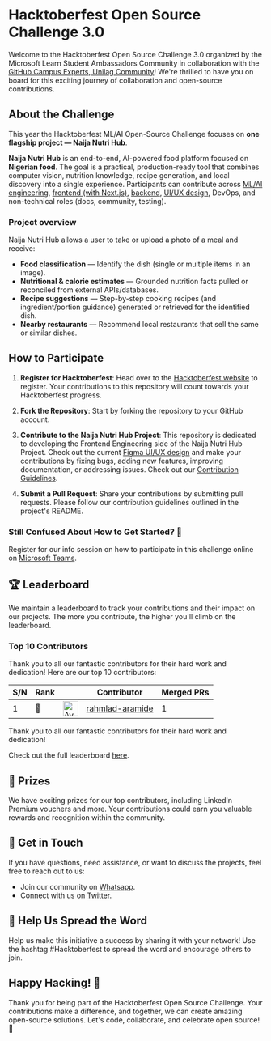 # **Hacktoberfest Open Source Challenge 3.0**

Welcome to the Hacktoberfest Open Source Challenge 3.0 organized by the Microsoft Learn Student Ambassadors Community in collaboration with the [GitHub Campus Experts, Unilag Community](https://chat.whatsapp.com/IgY7V6RXFcwFkhLlnvOGKq)! We're thrilled to have you on board for this exciting journey of collaboration and open-source contributions.

## **About the Challenge**

This year the Hacktoberfest ML/AI Open-Source Challenge focuses on **one flagship project — Naija Nutri Hub**.

**Naija Nutri Hub** is an end-to-end, AI-powered food platform focused on **Nigerian food**. The goal is a practical, production-ready tool that combines computer vision, nutrition knowledge, recipe generation, and local discovery into a single experience. Participants can contribute across [ML/AI engineering](https://github.com/mlsanigeria/naija-nutri-hub), [frontend (with Next.js)](https://github.com/mlsanigeria/naija-nutri-hub-frontend), [backend](https://github.com/mlsanigeria/naija-nutri-hub), [UI/UX design](https://github.com/mlsanigeria/naija-nutri-hub-frontend), DevOps, and non-technical roles (docs, community, testing).

### Project overview
Naija Nutri Hub allows a user to take or upload a photo of a meal and receive:
- **Food classification** — Identify the dish (single or multiple items in an image).  
- **Nutritional & calorie estimates** — Grounded nutrition facts pulled or reconciled from external APIs/databases.  
- **Recipe suggestions** — Step-by-step cooking recipes (and ingredient/portion guidance) generated or retrieved for the identified dish.  
- **Nearby restaurants** — Recommend local restaurants that sell the same or similar dishes.

## **How to Participate**

1. **Register for Hacktoberfest**: Head over to the [Hacktoberfest website](https://hacktoberfest.com/) to register. Your contributions to this repository will count towards your Hacktoberfest progress.

2. **Fork the Repository**: Start by forking the repository to your GitHub account.

3. **Contribute to the Naija Nutri Hub Project**: This repository is dedicated to developing the Frontend Engineering side of the Naija Nutri Hub Project. Check out the current [Figma UI/UX design](https://www.figma.com/design/JD4yFts6kF1mLQzictb2F4/hactober-fest?node-id=0-1) and make your contributions by fixing bugs, adding new features, improving documentation, or addressing issues. Check out our [Contribution Guidelines](CONTRIBUTING.md).

4. **Submit a Pull Request**: Share your contributions by submitting pull requests. Please follow our contribution guidelines outlined in the project's README.

### **Still Confused About How to Get Started? 🤔**
Register for our info session on how to participate in this challenge online on [Microsoft Teams](https://bit.ly/mlsa-hacktoberfest2025).

## **🏆 Leaderboard**

We maintain a leaderboard to track your contributions and their impact on our projects. The more you contribute, the higher you'll climb on the leaderboard.

<!-- Section Start -->
### Top 10 Contributors

Thank you to all our fantastic contributors for their hard work and dedication! Here are our top 10 contributors:

| S/N | Rank || Contributor | Merged PRs |
|--| ---- | -- |----------- | ---------- |
| 1 | 🥇 | <img src='https://avatars.githubusercontent.com/u/67334984?v=4' alt='Avatar' width='30' height='30'> | [rahmlad-aramide](https://github.com/rahmlad-aramide) | 1 |

Thank you to all our fantastic contributors for their hard work and dedication!

<!-- Section End -->

Check out the full leaderboard [here](LEADERBOARD.md).

## **🥇 Prizes**

We have exciting prizes for our top contributors, including LinkedIn Premium vouchers and more. Your contributions could earn you valuable rewards and recognition within the community.

## **💬 Get in Touch**

If you have questions, need assistance, or want to discuss the projects, feel free to reach out to us:

- Join our community on [Whatsapp](WHATSAPP_COMMUNITIES.md).
- Connect with us on [Twitter](https://twitter.com/mlsanigeria).

## **📣 Help Us Spread the Word**

Help us make this initiative a success by sharing it with your network! Use the hashtag #Hacktoberfest to spread the word and encourage others to join.

## **Happy Hacking! 🎉**

Thank you for being part of the Hacktoberfest Open Source Challenge. Your contributions make a difference, and together, we can create amazing open-source solutions. Let's code, collaborate, and celebrate open source! 🚀
